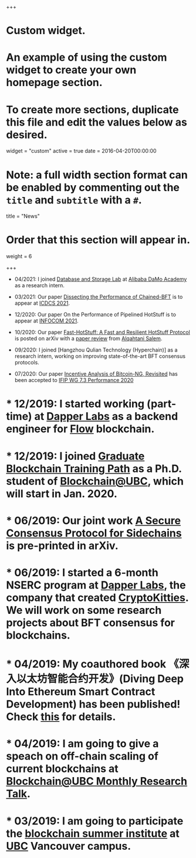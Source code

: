 +++
# Custom widget.
# An example of using the custom widget to create your own homepage section.
# To create more sections, duplicate this file and edit the values below as desired.
widget = "custom"
active = true
date = 2016-04-20T00:00:00

# Note: a full width section format can be enabled by commenting out the `title` and `subtitle` with a `#`.
title = "News"

# Order that this section will appear in.
weight = 6

+++
* 04/2021: I joined [Database and Storage Lab](https://damo.alibaba.com/labs/database-and-storage) at [Alibaba DaMo Academy](https://damo.alibaba.com/) as a research intern.

* 03/2021: Our paper [Dissecting the Performance of Chained-BFT](https://arxiv.org/abs/2103.00777) is to appear at [ICDCS 2021](https://icdcs2021.us/).

* 12/2020: Our paper On the Performance of Pipelined HotStuff is to appear at [INFOCOM 2021](https://infocom2021.ieee-infocom.org/).

* 10/2020: Our paper [Fast-HotStuff: A Fast and Resilient HotStuff Protocol](https://arxiv.org/abs/2010.11454) is posted on arXiv with a [paper review](https://salemal.medium.com/paper-review-of-fast-hotstuff-67d9df4469cc) from [Alqahtani Salem](https://salemal.medium.com/).

* 09/2020: I joined [Hangzhou Qulian Technology (Hyperchain)] as a research intern, working on improving state-of-the-art BFT consensus protocols.

* 07/2020: Our paper [Incentive Analysis of Bitcoin-NG, Revisited](https://arxiv.org/abs/2001.05082) has been accepted to [IFIP WG 7.3 Performance 2020](https://www.performance2020.deib.polimi.it/)

# * 12/2019: I started working (part-time) at [Dapper Labs](https://www.dapperlabs.com/) as a backend engineer for [Flow](https://www.withflow.org/en/) blockchain.

# * 12/2019: I joined [Graduate Blockchain Training Path](https://blockchain.ubc.ca/education/graduate-blockchain-training-path) as a Ph.D. student of [Blockchain@UBC](https://blockchain.ubc.ca/home), which will start in Jan. 2020.

# * 06/2019: Our joint work [A Secure Consensus Protocol for Sidechains](https://arxiv.org/abs/1906.06490) is pre-printed in arXiv.

# * 06/2019: I started a 6-month NSERC program at [Dapper Labs](https://www.dapperlabs.com/), the company that created [CryptoKitties](https://www.cryptokitties.co/). We will work on some research projects about BFT consensus for blockchains.

# * 04/2019: My coauthored book 《深入以太坊智能合约开发》(Diving Deep Into Ethereum Smart Contract Development) has been published! Check [this](https://item.m.jd.com/product/12593618.html) for details.

# * 04/2019: I am going to give a speach on off-chain scaling of current blockchains at [Blockchain@UBC Monthly Research Talk](https://mailchi.mp/8204346146a5/march-2019-newsletter).

# * 03/2019: I am going to participate the [blockchain summer institute](https://blockchain.ubc.ca/summer-institute-2019) at [UBC](https://www.ubc.ca/) Vancouver campus.
